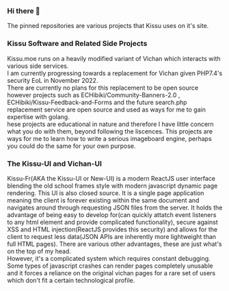 ### Hi there 👋
The pinned repositories are various projects that Kissu uses on it's site.
### Kissu Software and Related Side Projects
Kissu.moe runs on a heavily modified variant of Vichan which interacts with various side services.<br/>
I am currently progressing towards a replacement for Vichan given PHP7.4's security EoL in November 2022. <br/>
There are currently no plans for this replacement to be open source however projects such as ECHibiki/Community-Banners-2.0 , ECHibiki/Kissu-Feedback-and-Forms and the future search.php replacement service are open source and used as ways for me to gain expertise with golang.<br/>
hese projects are educational in nature and therefore I have little concern what you do with them, beyond following the liscences. This projects are ways for me to learn how to write a serious imageboard engine, perhaps you could do the same for your own purpose.

### The Kissu-UI and Vichan-UI
Kissu-Fr(AKA the Kissu-UI or New-UI) is a modern ReactJS user interface blending the old school frames style with modern javascript dynamic page rendering. This UI is also closed source. It is a single page application meaning the client is forever existing within the same document and navigates around through requesting JSON files from the server. It holds the advantage of being easy to develop for(can quickly attatch event listeners to any html element and provide complicated functionality), secure against XSS and HTML injection(ReactJS provides this security) and allows for the client to request less data(JSON APIs are inherently more lightweight than full HTML pages). There are various other advantages, these are just what's on the top of my head.<br/>
However, it's a complicated system which requires constant debugging. Some types of javascript crashes can render pages completely unusable and it forces a reliance on the original vichan pages for a rare set of users which don't fit a certain technological profile. 

<!--
**ECHibiki/ECHibiki** is a ✨ _special_ ✨ repository because its `README.md` (this file) appears on your GitHub profile.

Here are some ideas to get you started:

- 🔭 I’m currently working on ...
- 🌱 I’m currently learning ...
- 👯 I’m looking to collaborate on ...
- 🤔 I’m looking for help with ...
- 💬 Ask me about ...
- 📫 How to reach me: ...
- 😄 Pronouns: ...
- ⚡ Fun fact: ...
-->
